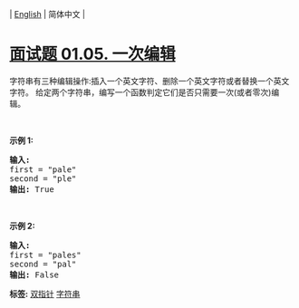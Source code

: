 | [English](README_EN.md) | 简体中文 |

# [面试题 01.05. 一次编辑](https://leetcode.cn/problems/one-away-lcci)
<p>字符串有三种编辑操作:插入一个英文字符、删除一个英文字符或者替换一个英文字符。 给定两个字符串，编写一个函数判定它们是否只需要一次(或者零次)编辑。</p>

<p>&nbsp;</p>

<p><strong>示例&nbsp;1:</strong></p>

<pre>
<strong>输入:</strong> 
first = "pale"
second = "ple"
<strong>输出:</strong> True</pre>

<p>&nbsp;</p>

<p><strong>示例&nbsp;2:</strong></p>

<pre>
<strong>输入:</strong> 
first = "pales"
second = "pal"
<strong>输出:</strong> False
</pre>

**标签:**  [双指针](https://leetcode.cn/tag/two-pointers) [字符串](https://leetcode.cn/tag/string) 